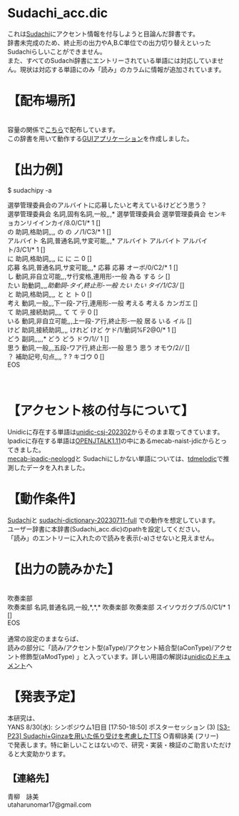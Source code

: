 <h1>Sudachi_acc.dic</h1>
これは<a href= "https://github.com/WorksApplications/Sudachi" >Sudachi</a>にアクセント情報を付与しようと目論んだ辞書です。<br>
辞書未完成のため、終止形の出力やA,B.C単位での出力切り替えといったSudachiらしいことができません。<br>
また、すべてのSudachi辞書にエントリーされている単語には対応していません。現状は対応する単語にのみ「読み」のカラムに情報が追加されています。<br>
<h1>【配布場所】</h1><br>
容量の関係で<a href= "https://drive.google.com/drive/folders/1TcSJvUk8dtSvzZsWVTtfBQDqQ8rKIyvd?usp=sharing" >こちら</a>で配布しています。<br>
この辞書を用いて動作する<a href= "https://github.com/Harunouta/Hebisan" >GUIアプリケーション</a>を作成しました。<br>
<h1>【出力例】</h1>

$ sudachipy -a<br>

選挙管理委員会のアルバイトに応募したいと考えているけどどう思う？<br>
選挙管理委員会	名詞,固有名詞,一般,*,*,*	選挙管理委員会	選挙管理委員会	センキョカンリイインカイ/8.0/C1/*	1	[]<br>
の	助詞,格助詞,*,*,*,*	の	の	ノ/1/C3/*	1	[]<br>
アルバイト	名詞,普通名詞,サ変可能,*,*,*	アルバイト	アルバイト	アルバイト/3/C1/*	1	[]<br>
に	助詞,格助詞,*,*,*,*	に	に	ニ	0	[]<br>
応募	名詞,普通名詞,サ変可能,*,*,*	応募	応募	オーボ/0/C2/*	1	[]<br>
し	動詞,非自立可能,*,*,サ行変格,連用形-一般	為る	する	シ	[]<br>
たい	助動詞,*,*,*,助動詞-タイ,終止形-一般	たい	たい	タイ/1/C3/*	[]<br>
と	助詞,格助詞,*,*,*,*	と	と	ト	0	[]<br>
考え	動詞,一般,*,*,下一段-ア行,連用形-一般	考える	考える	カンガエ	[]<br>
て	助詞,接続助詞,*,*,*,*	て	て	テ	0	[]<br>
いる	動詞,非自立可能,*,*,上一段-ア行,終止形-一般	居る	いる	イル	[]<br>
けど	助詞,接続助詞,*,*,*,*	けれど	けど	ケド/1/動詞%F2@0/*	1	[]<br>
どう	副詞,*,*,*,*,*	どう	どう	ドウ/1/*/*	1	[]<br>
思う	動詞,一般,*,*,五段-ワア行,終止形-一般	思う	思う	オモウ/2/*/*	[]<br>
？	補助記号,句点,*,*,*,*	?	?	キゴウ	0	[]<br>
EOS
<br>
<br>
<br>
<h1>【アクセント核の付与について】</h1>
Unidicに存在する単語は<a href= "https://clrd.ninjal.ac.jp/unidic/back_number.html" >unidic-csj-202302</a>からそのまま取ってきています。<br>
Ipadicに存在する単語は<a href= "https://open-jtalk.sp.nitech.ac.jp/" >OPENJTALK1.11</a>の中にあるmecab-naist-jdicからとってきました。<br>
<a href= "https://github.com/neologd/mecab-ipadic-neologd" >mecab-ipadic-neologd</a>と
Sudachiにしかない単語については、<a href= "https://github.com/PKSHATechnology-Research/tdmelodic/blob/master/docs/index.rst" >tdmelodic</a>で推測したデータを入れました。
<br>
<h1>【動作条件】</h1>
<a href= "https://github.com/WorksApplications/Sudachi" >Sudachi</a>と
<a href= "http://sudachi.s3-website-ap-northeast-1.amazonaws.com/sudachidict/" >sudachi-dictionary-20230711-full</a>
での動作を想定しています。<br>
ユーザー辞書に本辞書(Sudachi_acc.dic)のpathを設定してください。<br>
「読み」のエントリーに入れたので読みを表示(-a)させないと見えません。<br>
<h1>【出力の読みかた】</h1>
<br>
吹奏楽部<br>
吹奏楽部	名詞,普通名詞,一般,*,*,*	吹奏楽部	吹奏楽部	スイソウガクブ/5.0/C1/*	1	[]<br>
EOS<br>
<br>
通常の設定のままならば、<br>
読みの部分に「読み/アクセント型(aType)/アクセント結合型(aConType)/アクセント修飾型(aModType) 」と入っています。詳しい用語の解説は<a href= "https://clrd.ninjal.ac.jp/unidic/UNIDIC_manual.pdf" >unidicのドキュメント</a>へ<br>


<h1>【発表予定】</h1>
本研究は、<br>
YANS 8/30(水): シンポジウム1日目
[17:50-18:50] ポスターセッション (3)
<a href= "https://yans.anlp.jp/entry/yans2023program#1750-1850-%E3%83%9D%E3%82%B9%E3%82%BF%E3%83%BC%E3%82%BB%E3%83%83%E3%82%B7%E3%83%A7%E3%83%B3-3" >[S3-P23] Sudachi+Ginzaを用いた係り受けを考慮したTTS</a> ○青柳詠美 (フリー)<br>
で発表します。特に新しいことはないので、研究・実装・検証のご助言いただけると大変助かります。<br>
<h2>【連絡先】</h2>
青柳　詠美<br>
utaharunomar17@gmail.com
